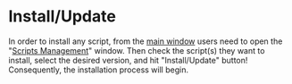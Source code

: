 # Install/Update

In order to install any script, from the [main window](../../../miscellaneous/picture-dictionary/main.md) users need to open the "[Scripts Management](../../../miscellaneous/picture-dictionary/scripts-management.md)" window. Then check the script(s) they want to install, select the desired version, and hit "Install/Update" button! Consequently, the installation process will begin.
